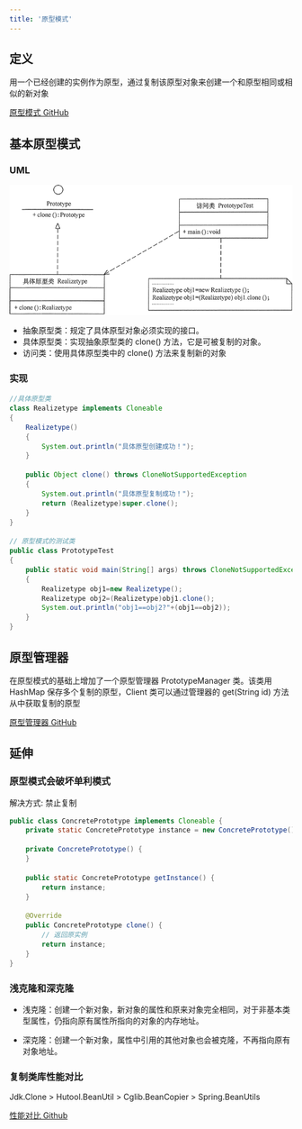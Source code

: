 ```yaml
---
title: '原型模式'
---
```


## 定义

用一个已经创建的实例作为原型，通过复制该原型对象来创建一个和原型相同或相似的新对象

[原型模式 GitHub](https://github.com/wangwei461/code-advanced-way/tree/master/design-pattern/src/main/java/com/example/design/pattern/prototype)

## 基本原型模式

### UML

![](../../../resources/pattern/1Q114101Fa22.gif)

* 抽象原型类：规定了具体原型对象必须实现的接口。
* 具体原型类：实现抽象原型类的 clone() 方法，它是可被复制的对象。
* 访问类：使用具体原型类中的 clone() 方法来复制新的对象

### 实现

```java
//具体原型类
class Realizetype implements Cloneable
{
    Realizetype()
    {
        System.out.println("具体原型创建成功！");
    }
    
    public Object clone() throws CloneNotSupportedException
    {
        System.out.println("具体原型复制成功！");
        return (Realizetype)super.clone();
    }
}

// 原型模式的测试类
public class PrototypeTest
{
    public static void main(String[] args) throws CloneNotSupportedException
    {
        Realizetype obj1=new Realizetype();
        Realizetype obj2=(Realizetype)obj1.clone();
        System.out.println("obj1==obj2?"+(obj1==obj2));
    }
}
```

## 原型管理器

在原型模式的基础上增加了一个原型管理器 PrototypeManager 类。该类用 HashMap 保存多个复制的原型，Client 类可以通过管理器的 get(String id) 方法从中获取复制的原型

[原型管理器 GitHub](https://github.com/wangwei461/code-advanced-way/blob/master/design-pattern/src/main/java/com/example/design/pattern/prototype/ProtoTypeManger.java)

## 延伸

### 原型模式会破坏单利模式

解决方式: 禁止复制

```java
public class ConcretePrototype implements Cloneable {
    private static ConcretePrototype instance = new ConcretePrototype();

    private ConcretePrototype() {
    }

    public static ConcretePrototype getInstance() {
        return instance;
    }

    @Override
    public ConcretePrototype clone() {
        // 返回原实例
        return instance;
    }
}
```

### 浅克隆和深克隆

* 浅克隆：创建一个新对象，新对象的属性和原来对象完全相同，对于非基本类型属性，仍指向原有属性所指向的对象的内存地址。

* 深克隆：创建一个新对象，属性中引用的其他对象也会被克隆，不再指向原有对象地址。

### 复制类库性能对比

Jdk.Clone > Hutool.BeanUtil > Cglib.BeanCopier  > Spring.BeanUtils

[性能对比 Github](https://github.com/wangwei461/code-advanced-way/blob/master/design-pattern/src/main/java/com/example/design/pattern/prototype/CloneBean.java)